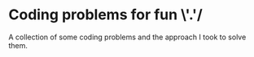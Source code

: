 # Coding problems for fun \\'.'/

A collection of some coding problems and the approach I took to solve them.
